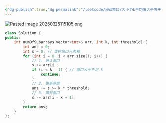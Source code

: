 ```yaml
---
{"dg-publish":true,"dg-permalink":"/leetcode/滑动窗口/大小为k平均值大于等于阈值的子数组个数","tags":["滑动窗口"],"permalink":"/leetcode/滑动窗口/大小为k平均值大于等于阈值的子数组个数/","dgPassFrontmatter":true,"noteIcon":"","created":"2025-03-25T11:50:40.000+08:00","updated":"2025-03-27T10:29:10.000+08:00"}
---
```




![Pasted image 20250325115105.png](/img/user/%E9%99%84%E4%BB%B6/Pasted%20image%2020250325115105.png)

```cpp
class Solution {
public:
    int numOfSubarrays(vector<int>& arr, int k, int threshold) {
        int ans = 0;
        int s = 0; // 维护窗口元素和
        for (int i = 0; i < arr.size(); i++) {
            // 1. 进入窗口
            s += arr[i];
            if (i < k - 1) { // 窗口大小不足 k
                continue;
            }
            // 2. 更新答案
            ans += s >= k * threshold;
            // 3. 离开窗口
            s -= arr[i - k + 1];
        }
        return ans;
    }
};
```
